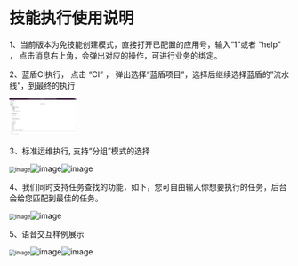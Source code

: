 # 技能执行使用说明

1、当前版本为免技能创建模式，直接打开已配置的应用号，输入“1”或者 “help” ， 点击消息右上角，会弹出对应的操作，可进行业务的绑定。

2、蓝盾CI执行， 点击 “CI” ， 弹出选择“蓝盾项目”，选择后继续选择蓝盾的”流水线“，到最终的执行

<img title="" src="../resource/img/slack_usage1.png" alt="image" style="zoom: 50%;" data-align="inline" width="240">

3、标准运维执行, 支持“分组”模式的选择

<img title="" src="./resource/img/sops1.jpg" alt="image" style="zoom: 67%;" width="197"><img title="" src="./resource/img/sops2.jpg" alt="image" width="197"><img title="" src="./resource/img/sops3.jpg" alt="image" width="198">

4、我们同时支持任务查找的功能，如下，您可自由输入你想要执行的任务，后台会给您匹配到最佳的任务。

<img title="" src="./resource/img/kills_find1.jpg" alt="image" style="zoom: 67%;" width="206"><img title="" src="./resource/img/kills_find2.jpg" alt="image" width="207">

5、语音交互样例展示

<img title="" src="./resource/img/voice.png" alt="image" style="zoom: 67%;" width="206"><img title="" src="./resource/img/voice2.png" alt="image" width="207"><img title="" src="./resource/img/voice3.png" alt="image" width="207">
